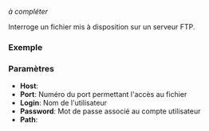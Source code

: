 _à compléter_

Interroge un fichier mis à disposition sur un serveur FTP.

### Exemple

### Paramètres

- **Host**: 
- **Port**: Numéro du port permettant l'accès au fichier
- **Login**: Nom de l'utilisateur
- **Password**: Mot de passe associé au compte utilisateur
- **Path**: 